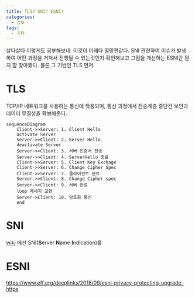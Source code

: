 ```yaml
---
title: TLS? SNI? ESNI?
categories: 
  - 정보
tags: 
  - 기타
---
```

살다살다 이렇게도 공부해보네. 이것이 미래다 멸망편같다. SNI 관련하여 이슈가 발생하여 어떤 과정을 거쳐서 진행될 수 있는것인지 확인해보고 그점을 개선하는 ESNI란 뭔지 함 찾아봤다. 물론 그 기반인 TLS 먼저.

# TLS
TCP/IP 네트워크를 사용하는 통신에 적용되며, 통신 과정에서 전송계층 종단간 보안과 데이터 무결성을 확보해준다.
```mermaid
sequenceDiagram
    Client->>Server: 1. Client Hello
    activate Server
    Server->>Client: 2. Server Hello
    deactivate Server
    Server->>Client: 3. 서버 인증서 전송
    Server->>Client: 4. ServerHello 종료
    Client->>Server: 5. Client Key Exchage
    Client->>Server: 6. Change Cipher Spec
    Client->>Server: 7. 클라이언트 완료
    Server->>Client: 8. Change Cipher spec
    Server->>Client: 9. 서버 완료
    loop 메세지 교환
    Server->Client: 10. 암호화 통신
    end
```
# SNI
[wiki](https://ko.wikipedia.org/wiki/%EC%84%9C%EB%B2%84_%EB%84%A4%EC%9E%84_%EC%9D%B8%EB%94%94%EC%BC%80%EC%9D%B4%EC%85%98) 에선 SNI(**S**erver **N**ame **I**ndication)를 

# ESNI
https://www.eff.org/deeplinks/2018/09/esni-privacy-protecting-upgrade-https
<!--stackedit_data:
eyJoaXN0b3J5IjpbMTAwODE1MzMwMiwtMTg3MTY5NDU1M119
-->